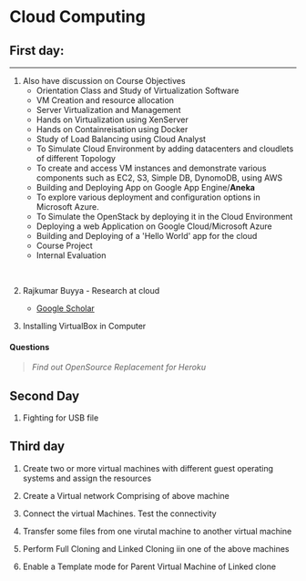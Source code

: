 # Cloud Computing

## First day: 
---
1. Also have discussion on Course Objectives
	- Orientation Class and Study of Virtualization Software
	- VM Creation and resource allocation
	- Server Virtualization and Management
	- Hands on Virtualization using XenServer
	- Hands on Containreisation using Docker
	- Study of Load Balancing using Cloud Analyst
	- To Simulate Cloud Environment by adding datacenters and cloudlets of different Topology
	- To create and access VM instances and demonstrate various components such as EC2, S3, Simple DB, DynomoDB, using AWS
	- Building and Deploying App on Google App Engine/**Aneka**
	- To explore various deployment and configuration options in Microsoft Azure.
	- To Simulate the OpenStack by deploying it in the Cloud Environment
	- Deploying a web Application on Google Cloud/Microsoft Azure
	- Building and Deploying of a 'Hello World' app for the cloud
	- Course Project
	- Internal Evaluation
<br>

2. Rajkumar Buyya - Research at cloud   
	- [Google Scholar](https://scholar.google.com/citations?user=7xN6JqYAAAAJ)


3. Installing VirtualBox in Computer

#### Questions
> *Find out OpenSource Replacement for Heroku*

##  Second Day

1. Fighting for USB file

## Third day

1. Create two or more virtual machines with different guest operating systems and assign the resources
2. Create a Virtual network Comprising of above machine
3. Connect the virtual Machines. Test the connectivity

4. Transfer some files from one virutal machine to another virtual machine

5. Perform Full Cloning and Linked Cloning iin one of the above machines
6. Enable a Template mode for Parent Virtual Machine of Linked clone